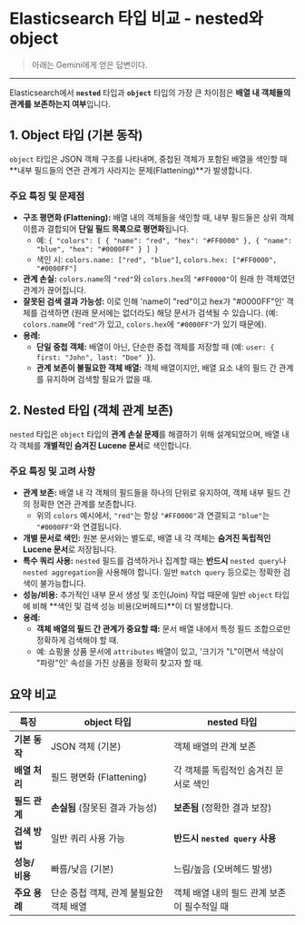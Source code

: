 # Elasticsearch 타입 비교 - nested와 object

> 아래는 Gemini에게 얻은 답변이다.

---

Elasticsearch에서 **`nested`** 타입과 **`object`** 타입의 가장 큰 차이점은 **배열 내 객체들의 관계를 보존하는지 여부**입니다.

## 1. Object 타입 (기본 동작)

`object` 타입은 JSON 객체 구조를 나타내며, 중첩된 객체가 포함된 배열을 색인할 때 **내부 필드들의 연관 관계가 사라지는 문제(Flattening)**가 발생합니다.

### 주요 특징 및 문제점

- **구조 평면화 (Flattening):** 배열 내의 객체들을 색인할 때, 내부 필드들은 상위 객체 이름과 결합되어 **단일 필드 목록으로 평면화**됩니다.
  - 예: `{ "colors": [ { "name": "red", "hex": "#FF0000" }, { "name": "blue", "hex": "#0000FF" } ] }`
  - 색인 시: `colors.name: ["red", "blue"]`, `colors.hex: ["#FF0000", "#0000FF"]`
- **관계 손실:** `colors.name`의 `"red"`와 `colors.hex`의 `"#FF0000"`이 원래 한 객체였던 관계가 끊어집니다.
- **잘못된 검색 결과 가능성:** 이로 인해 'name이 "red"이고 hex가 "#0000FF"인' 객체를 검색하면 (원래 문서에는 없더라도) 해당 문서가 검색될 수 있습니다. (예: `colors.name`에 `"red"`가 있고, `colors.hex`에 `"#0000FF"`가 있기 때문에).
- **용례:**
  - **단일 중첩 객체:** 배열이 아닌, 단순한 중첩 객체를 저장할 때 (예: `user: { first: "John", last: "Doe" }`).
  - **관계 보존이 불필요한 객체 배열:** 객체 배열이지만, 배열 요소 내의 필드 간 관계를 유지하며 검색할 필요가 없을 때.

## 2. Nested 타입 (객체 관계 보존)

`nested` 타입은 `object` 타입의 **관계 손실 문제**를 해결하기 위해 설계되었으며, 배열 내 각 객체를 **개별적인 숨겨진 Lucene 문서**로 색인합니다.

### 주요 특징 및 고려 사항

- **관계 보존:** 배열 내 각 객체의 필드들을 하나의 단위로 유지하여, 객체 내부 필드 간의 정확한 연관 관계를 보존합니다.
  - 위의 `colors` 예시에서, `"red"`는 항상 `"#FF0000"`과 연결되고 `"blue"`는 `"#0000FF"`와 연결됩니다.
- **개별 문서로 색인:** 원본 문서와는 별도로, 배열 내 각 객체는 **숨겨진 독립적인 Lucene 문서**로 저장됩니다.
- **특수 쿼리 사용:** `nested` 필드를 검색하거나 집계할 때는 **반드시** `nested query`나 `nested aggregation`을 사용해야 합니다. 일반 `match query` 등으로는 정확한 검색이 불가능합니다.
- **성능/비용:** 추가적인 내부 문서 생성 및 조인(Join) 작업 때문에 일반 `object` 타입에 비해 **색인 및 검색 성능 비용(오버헤드)**이 더 발생합니다.
- **용례:**
  - **객체 배열의 필드 간 관계가 중요할 때:** 문서 배열 내에서 특정 필드 조합으로만 정확하게 검색해야 할 때.
  - 예: 쇼핑몰 상품 문서에 `attributes` 배열이 있고, '크기가 "L"이면서 색상이 "파랑"인' 속성을 가진 상품을 정확히 찾고자 할 때.

## 요약 비교

| **특징**      | **object 타입**                         | **nested 타입**                             |
| ------------- | --------------------------------------- | ------------------------------------------- |
| **기본 동작** | JSON 객체 (기본)                        | 객체 배열의 관계 보존                       |
| **배열 처리** | 필드 평면화 (Flattening)                | 각 객체를 독립적인 숨겨진 문서로 색인       |
| **필드 관계** | **손실됨** (잘못된 결과 가능성)         | **보존됨** (정확한 결과 보장)               |
| **검색 방법** | 일반 쿼리 사용 가능                     | **반드시 `nested query` 사용**              |
| **성능/비용** | 빠름/낮음 (기본)                        | 느림/높음 (오버헤드 발생)                   |
| **주요 용례** | 단순 중첩 객체, 관계 불필요한 객체 배열 | 객체 배열 내의 필드 관계 보존이 필수적일 때 |